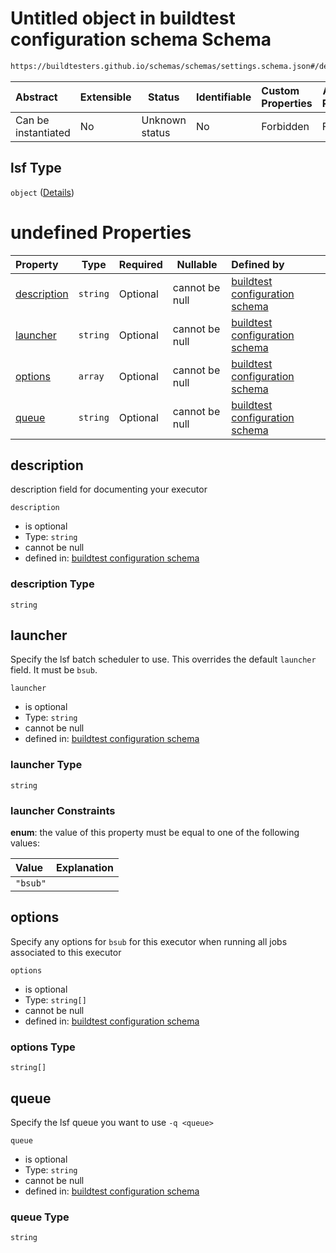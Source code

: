 # Untitled object in buildtest configuration schema Schema

```txt
https://buildtesters.github.io/schemas/schemas/settings.schema.json#/definitions/lsf
```




| Abstract            | Extensible | Status         | Identifiable | Custom Properties | Additional Properties | Access Restrictions | Defined In                                                                   |
| :------------------ | ---------- | -------------- | ------------ | :---------------- | --------------------- | ------------------- | ---------------------------------------------------------------------------- |
| Can be instantiated | No         | Unknown status | No           | Forbidden         | Forbidden             | none                | [settings.schema.json\*](../out/settings.schema.json "open original schema") |

## lsf Type

`object` ([Details](settings-definitions-lsf.md))

# undefined Properties

| Property                    | Type     | Required | Nullable       | Defined by                                                                                                                                                                                              |
| :-------------------------- | -------- | -------- | -------------- | :------------------------------------------------------------------------------------------------------------------------------------------------------------------------------------------------------ |
| [description](#description) | `string` | Optional | cannot be null | [buildtest configuration schema](settings-definitions-lsf-properties-description.md "https&#x3A;//buildtesters.github.io/schemas/schemas/settings.schema.json#/definitions/lsf/properties/description") |
| [launcher](#launcher)       | `string` | Optional | cannot be null | [buildtest configuration schema](settings-definitions-lsf-properties-launcher.md "https&#x3A;//buildtesters.github.io/schemas/schemas/settings.schema.json#/definitions/lsf/properties/launcher")       |
| [options](#options)         | `array`  | Optional | cannot be null | [buildtest configuration schema](settings-definitions-lsf-properties-options.md "https&#x3A;//buildtesters.github.io/schemas/schemas/settings.schema.json#/definitions/lsf/properties/options")         |
| [queue](#queue)             | `string` | Optional | cannot be null | [buildtest configuration schema](settings-definitions-lsf-properties-queue.md "https&#x3A;//buildtesters.github.io/schemas/schemas/settings.schema.json#/definitions/lsf/properties/queue")             |

## description

description field for documenting your executor


`description`

-   is optional
-   Type: `string`
-   cannot be null
-   defined in: [buildtest configuration schema](settings-definitions-lsf-properties-description.md "https&#x3A;//buildtesters.github.io/schemas/schemas/settings.schema.json#/definitions/lsf/properties/description")

### description Type

`string`

## launcher

Specify the lsf batch scheduler to use. This overrides the default `launcher` field. It must be `bsub`. 


`launcher`

-   is optional
-   Type: `string`
-   cannot be null
-   defined in: [buildtest configuration schema](settings-definitions-lsf-properties-launcher.md "https&#x3A;//buildtesters.github.io/schemas/schemas/settings.schema.json#/definitions/lsf/properties/launcher")

### launcher Type

`string`

### launcher Constraints

**enum**: the value of this property must be equal to one of the following values:

| Value    | Explanation |
| :------- | ----------- |
| `"bsub"` |             |

## options

Specify any options for `bsub` for this executor when running all jobs associated to this executor


`options`

-   is optional
-   Type: `string[]`
-   cannot be null
-   defined in: [buildtest configuration schema](settings-definitions-lsf-properties-options.md "https&#x3A;//buildtesters.github.io/schemas/schemas/settings.schema.json#/definitions/lsf/properties/options")

### options Type

`string[]`

## queue

Specify the lsf queue you want to use `-q <queue>`


`queue`

-   is optional
-   Type: `string`
-   cannot be null
-   defined in: [buildtest configuration schema](settings-definitions-lsf-properties-queue.md "https&#x3A;//buildtesters.github.io/schemas/schemas/settings.schema.json#/definitions/lsf/properties/queue")

### queue Type

`string`
